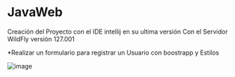 # JavaWeb
Creación del Proyecto con el IDE intellij en su ultima versión 
Con el Servidor WildFly versión 127.001

*Realizar un formulario para registrar un Usuario con boostrapp y Estilos 



![image](https://user-images.githubusercontent.com/128232148/233503876-7976201b-3394-4e68-a320-31bf70293839.png)
